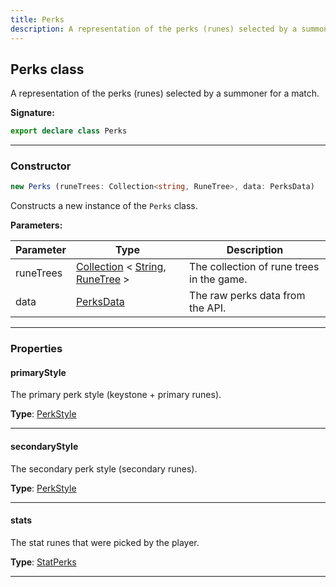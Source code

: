 ```yaml
---
title: Perks
description: A representation of the perks (runes) selected by a summoner for a match.
---
```


## Perks class

A representation of the perks (runes) selected by a summoner for a match.

**Signature:**

```ts
export declare class Perks 
```

---

### Constructor

```ts
new Perks (runeTrees: Collection<string, RuneTree>, data: PerksData)
```

Constructs a new instance of the `Perks` class.

**Parameters:**

| Parameter | Type | Description |
| --------- | ---- | ----------- |
| runeTrees | [Collection](https://discord.js.org/#/docs/collection/stable/class/Collection) \< [String](https://developer.mozilla.org/en-US/docs/Web/JavaScript/Reference/Global_Objects/String), [RuneTree](/api/RuneTree.md) \> | The collection of rune trees in the game. |
| data | [PerksData](/api/PerksData.md) | The raw perks data from the API. |
---

### Properties

#### primaryStyle

The primary perk style (keystone + primary runes).



**Type**: [PerkStyle](/api/PerkStyle.md)

---

#### secondaryStyle

The secondary perk style (secondary runes).



**Type**: [PerkStyle](/api/PerkStyle.md)

---

#### stats

The stat runes that were picked by the player.



**Type**: [StatPerks](/api/StatPerks.md)

---

